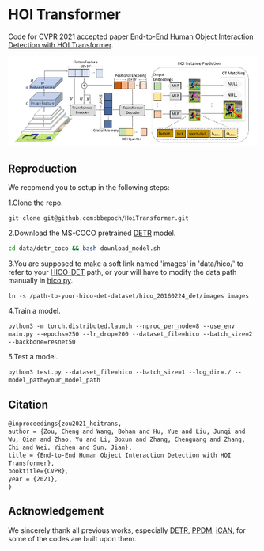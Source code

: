 # HOI Transformer
Code for CVPR 2021 accepted paper [End-to-End Human Object Interaction Detection with HOI Transformer](https://arxiv.org/abs/2103.04503).

<div align="center">
  <img src="data/architecture.png" width="900px" />
</div>


## Reproduction

We recomend you to setup in the following steps:

1.Clone the repo.
```
git clone git@github.com:bbepoch/HoiTransformer.git
```

2.Download the MS-COCO pretrained [DETR](https://github.com/facebookresearch/detr) model.
```bash
cd data/detr_coco && bash download_model.sh

```

3.You are supposed to make a soft link named 'images' in 'data/hico/' to refer to your [HICO-DET](https://drive.google.com/open?id=1QZcJmGVlF9f4h-XLWe9Gkmnmj2z1gSnk) path, or your will have to modify the data path manually in [hico.py](datasets/hico.py).
```
ln -s /path-to-your-hico-det-dataset/hico_20160224_det/images images
```

4.Train a model.
```
python3 -m torch.distributed.launch --nproc_per_node=8 --use_env main.py --epochs=250 --lr_drop=200 --dataset_file=hico --batch_size=2 --backbone=resnet50
```

5.Test a model.
```
python3 test.py --dataset_file=hico --batch_size=1 --log_dir=./ --model_path=your_model_path
```


## Citation
```
@inproceedings{zou2021_hoitrans,
author = {Zou, Cheng and Wang, Bohan and Hu, Yue and Liu, Junqi and Wu, Qian and Zhao, Yu and Li, Boxun and Zhang, Chenguang and Zhang, Chi and Wei, Yichen and Sun, Jian},
title = {End-to-End Human Object Interaction Detection with HOI Transformer},
booktitle={CVPR},
year = {2021},
}
```


## Acknowledgement
We sincerely thank all previous works, especially [DETR](https://github.com/facebookresearch/detr), [PPDM](https://github.com/YueLiao/PPDM), [iCAN](https://github.com/vt-vl-lab/iCAN), for some of the codes are built upon them.

